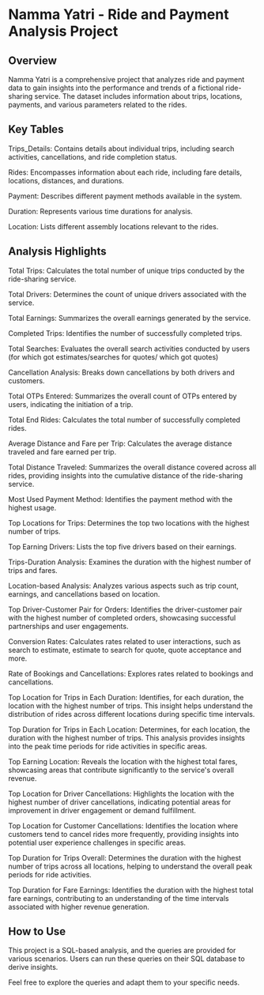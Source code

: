 # Namma Yatri - Ride and Payment Analysis Project

## Overview
Namma Yatri is a comprehensive project that analyzes ride and payment data to gain insights into the performance and trends of a fictional ride-sharing service. The dataset includes information about trips, locations, payments, and various parameters related to the rides.

## Key Tables
Trips_Details: Contains details about individual trips, including search activities, cancellations, and ride completion status.

Rides: Encompasses information about each ride, including fare details, locations, distances, and durations.

Payment: Describes different payment methods available in the system.

Duration: Represents various time durations for analysis.

Location: Lists different assembly locations relevant to the rides.

## Analysis Highlights
Total Trips: Calculates the total number of unique trips conducted by the ride-sharing service.

Total Drivers: Determines the count of unique drivers associated with the service.

Total Earnings: Summarizes the overall earnings generated by the service.

Completed Trips: Identifies the number of successfully completed trips.

Total Searches: Evaluates the overall search activities conducted by users (for which got estimates/searches for quotes/ which got quotes)

Cancellation Analysis: Breaks down cancellations by both drivers and customers.

Total OTPs Entered: Summarizes the overall count of OTPs entered by users, indicating the initiation of a trip.

Total End Rides: Calculates the total number of successfully completed rides.

Average Distance and Fare per Trip: Calculates the average distance traveled and fare earned per trip.

Total Distance Traveled: Summarizes the overall distance covered across all rides, providing insights into the cumulative distance of the ride-sharing service.

Most Used Payment Method: Identifies the payment method with the highest usage.

Top Locations for Trips: Determines the top two locations with the highest number of trips.

Top Earning Drivers: Lists the top five drivers based on their earnings.

Trips-Duration Analysis: Examines the duration with the highest number of trips and fares.

Location-based Analysis: Analyzes various aspects such as trip count, earnings, and cancellations based on location.

Top Driver-Customer Pair for Orders: Identifies the driver-customer pair with the highest number of completed orders, showcasing successful partnerships and user engagements.

Conversion Rates: Calculates rates related to user interactions, such as search to estimate, estimate to search for quote, quote acceptance and more.

Rate of Bookings and Cancellations: Explores rates related to bookings and cancellations.

Top Location for Trips in Each Duration: Identifies, for each duration, the location with the highest number of trips. This insight helps understand the distribution of rides across different locations during specific time intervals.

Top Duration for Trips in Each Location: Determines, for each location, the duration with the highest number of trips. This analysis provides insights into the peak time periods for ride activities in specific areas.

Top Earning Location: Reveals the location with the highest total fares, showcasing areas that contribute significantly to the service's overall revenue.

Top Location for Driver Cancellations: Highlights the location with the highest number of driver cancellations, indicating potential areas for improvement in driver engagement or demand fulfillment.

Top Location for Customer Cancellations: Identifies the location where customers tend to cancel rides more frequently, providing insights into potential user experience challenges in specific areas.

Top Duration for Trips Overall: Determines the duration with the highest number of trips across all locations, helping to understand the overall peak periods for ride activities.

Top Duration for Fare Earnings: Identifies the duration with the highest total fare earnings, contributing to an understanding of the time intervals associated with higher revenue generation.

## How to Use
This project is a SQL-based analysis, and the queries are provided for various scenarios. Users can run these queries on their SQL database to derive insights.

Feel free to explore the queries and adapt them to your specific needs.
